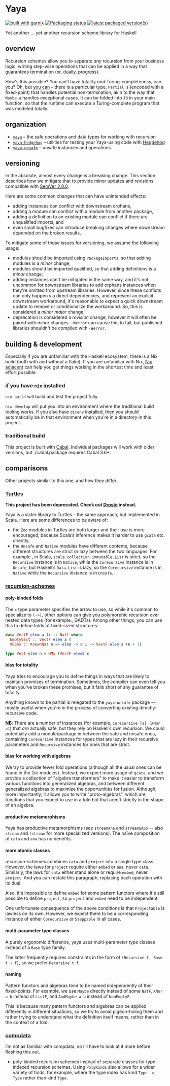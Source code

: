 # Yaya

[![built with garnix](https://img.shields.io/endpoint?url=https%3A%2F%2Fgarnix.io%2Fapi%2Fbadges%2Fsellout%2Fyaya)](https://garnix.io)
[![Packaging status](https://repology.org/badge/tiny-repos/haskell:yaya.svg)](https://repology.org/project/haskell:yaya/versions)
[![latest packaged version(s)](https://repology.org/badge/latest-versions/haskell:yaya.svg)](https://repology.org/project/haskell:yaya/versions)

Yet another … yet another recursion scheme library for Haskell

## overview

Recursion schemes allow you to separate _any_ recursion from your business logic, writing step-wise operations that can be applied in a way that guarantees termination (or, dually, progress).

How's this possible? You can’t have totality _and_ Turing-completeness, can you? Oh, but [you can](https://pdfs.semanticscholar.org/e291/5b546b9039a8cf8f28e0b814f6502630239f.pdf) – there is a particular type, `Partial a` (encoded with a fixed-point) that handles potential non-termination, akin to the way that `Maybe a` handles exceptional cases. It can be folded into `IO` in your main function, so that the runtime can execute a Turing-complete program that was modeled totally.

## organization

- [`yaya`](core/README.md) – the safe operations and data types for working with recursion
- [`yaya-hedgehog`](hedgehog/README.md) – utilities for testing your Yaya-using code with [Hedgehog](https://github.com/hedgehogqa/haskell-hedgehog)
- [`yaya-unsafe`](unsafe/README.md) – unsafe instances and operations

## versioning

In the absolute, almost every change is a breaking change. This section describes how we mitigate that to provide minor updates and revisions compatible with [SemVer 2.0.0](https://semver.org/spec/v2.0.0.html).

Here are some common changes that can have unintended effects:

- adding instances can conflict with downstream orphans,
- adding a module can conflict with a module from another package,
- adding a definition to an existing module can conflict if there are unqualified imports, and
- even small bugfixes can introduce breaking changes where downstream depended on the broken results.

To mitigate some of those issues for versioning, we assume the following usage:

- modules should be imported using `PackageImports`, so that adding modules is a _minor_ change;
- modules should be imported qualified, so that adding definitions is a _minor_ change;
- adding instances can't be mitigated in the same way, and it's not uncommon for downstream libraries to add orphans instances when they're omitted from upstream libraries. However, since these conflicts can only happen via direct dependencies, and represent an explicit downstream workaround, it's reasonable to expect a quick downstream update to remove or conditionalize the workaround. So, this is considered a _minor major_ change;
- deprecation is considered a _revision_ change, however it will often be paired with _minor_ changes. `-Werror` can cause this to fail, but published libraries shouldn't be compiled with `-Werror`.

## building & development

Especially if you are unfamiliar with the Haskell ecosystem, there is a Nix build (both with and without a flake). If you are unfamiliar with Nix, [Nix adjacent](...) can help you get things working in the shortest time and least effort possible.

### if you have `nix` installed

`nix build` will build and test the project fully.

`nix develop` will put you into an environment where the traditional build tooling works. If you also have `direnv` installed, then you should automatically be in that environment when you're in a directory in this project.

### traditional build

This project is built with [Cabal](https://cabal.readthedocs.io/en/stable/index.html). Individual packages will work with older versions, but ./cabal.package requires Cabal 3.6+.

## comparisons

Other projects similar to this one, and how they differ.

### [Turtles](https://github.com/sellout/turtles)

**This project has been deprecated. Check out [Droste](https://github.com/higherkindness/droste) instead.**

Yaya is a sister library to Turtles – the same approach, but implemented in
Scala. Here are some differences to be aware of:

- the `Zoo` modules in Turtles are both larger and their use is more encouraged,
  because Scala’s inference makes it harder to use `gcata` etc. directly;
- the `Unsafe` and `Native` modules have different contents, because different
  structures are strict or lazy between the two languages. For example., in Scala,
  `scala.collection.immutable.List` is strict, so the `Recursive` instance is in
  `Native`, while the `Corecursive` instance is in `Unsafe`, but Haskell’s
  `Data.List` is lazy, so the `Corecursive` instance is in `Native` while the
  `Recursive` instance is in `Unsafe`.

### [recursion-schemes](https://github.com/ekmett/recursion-schemes)

#### poly-kinded folds

The `c` type parameter specifies the arrow to use, so while it's common to
specialize to `(->)`, other options can give you polymorphic recursion over
nested data types (for example., GADTs). Among other things, you can use this to define
folds of fixed-sized structures:

```haskell
data VectF elem a (i :: Nat) where
  EmptyVect :: VectF elem a 0
  VCons :: KnownNat n => elem -> a i -> VectF elem a (n + 1)

type Vect elem n = HMu (VectF elem) n
```

#### bias for totality

Yaya tries to encourage you to define things in ways that are likely to maintain
promises of termination. Sometimes, the compiler can even tell you when
you've broken these promises, but it falls short of any guarantee of totality.

Anything known to be partial is relegated to the `yaya-unsafe` package -- mostly
useful when you're in the process of converting existing directly-recursive
code.

**NB**: There are a number of instances (for example, `Corecursive [a] (XNor a)`) that
_are_ actually safe, but they rely on Haskell’s own recursion. We could
potentially add a module/package in between the safe and unsafe ones, containing
`Corecursive` instances for types that are lazy in their recursive parameters
and `Recursive` instances for ones that are strict.

#### bias for working with algebras

We try to provide fewer fold operations (although all the usual ones can be
found in the `Zoo` modules). Instead, we expect more usage of `gcata`, and we
provide a collection of "algebra transformers" to make it easier to transform
various functions into generalized algebras, and between different generalized
algebras to maximize the opportunities for fusion. Although, more importantly,
it allows you to write "proto-algebras", which are functions that you expect to
use in a fold but that aren't strictly in the shape of an algebra.

#### productive metamorphisms

Yaya has productive metamorphisms (see `streamAna` and `streamGApo` -- also
`stream` and `fstream` for more specialized versions). The naïve composition of
`cata` and `ana` has no benefits.

#### more atomic classes

recursion-schemes combines `cata` and `project` into a single type
class. However, the laws for `project` require either `embed` or `ana`, never
`cata`. Similarly, the laws for `cata` either stand alone or require `embed`,
never `project`. And you can restate this paragraph, replacing each operation
with its dual.

Also, it's impossible to define `embed` for some pattern functors where it's
still possible to define `project`, so `project` and `embed` need to be
independent.

One unfortunate consequence of the above conditions is that `Projectable` is
lawless on its own. However, we expect there to be a corresponding instance of
either `Corecursive` or `Steppable` in all cases.

#### multi-parameter type classes

A purely ergonomic difference, yaya uses multi-parameter type classes instead of
a `Base` type family.

The latter frequently requires constraints in the form of
`(Recursive t, Base t ~ f)`, so we prefer `Recursive t f`.

#### naming

Pattern functors and algebras tend to be named independently of their
fixed-points. For example, we use `Maybe` directly instead of some `NatF`, `XNor a b`
instead of `ListF`, and `AndMaybe a b` instead of `NonEmptyF`.

This is because many pattern functors and algebras can be applied differently in
different situations, so we try to avoid pigeon-holing them and rather trying to
understand what the definition itself means, rather than in the context of a
fold.

### [compdata](https://github.com/pa-ba/compdata)

I’m not as familiar with compdata, so I’ll have to look at it more before
fleshing this out.

- poly-kinded recursion schemes instead of separate classes for type-indexed
  recursion schemes. Using `PolyKinds` also allows for a wider variety of folds,
  for example, where the type index has kind `Type -> Type` rather than kind `Type`.
